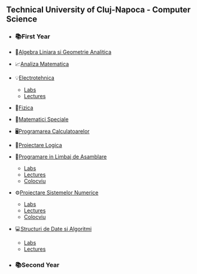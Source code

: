 ## Technical University of Cluj-Napoca - Computer Science

  * ### 📚First Year

  * 📝[Algebra Liniara si Geometrie Analitica](First_Year/ALGA)
  * 📈[Analiza Matematica](First_Year/AM-I)
  * 💡[Electrotehnica](First_Year/ET)
     * [Labs](First_Year/ET/labs)
     * [Lectures](First_Year/ET/lectures)
  *  🔋[Fizica](First_Year/FIZ)
  * 🧠[Matematici Speciale](First_Year/MS)
  * 🖥️[Programarea Calculatoarelor](First_Year/PC)
  * 📖[Proiectare Logica](First_Year/PL)
  * 💾[Programare in Limbaj de Asamblare](First_Year/PLA)
     * [Labs](First_Year/PLA/labs)
     * [Lectures](First_Year/PLA/lectures)
     * [Colocviu](First_Year/PLA/colocviu/Colocviu)
  * ⚙️[Proiectare Sistemelor Numerice](First_Year/PSN)
     * [Labs](First_Year/PSN/labs)
     * [Lectures](First_Year/PSN/lectures)
     * [Colocviu](First_Year/PSN/colocviu)
  * 💻[Structuri de Date si Algoritmi](First_Year/SDA)
     * [Labs](First_Year/SDA/labs)
     * [Lectures](First_Year/SDA/lectures)
   
  * ### 📚Second Year

     
